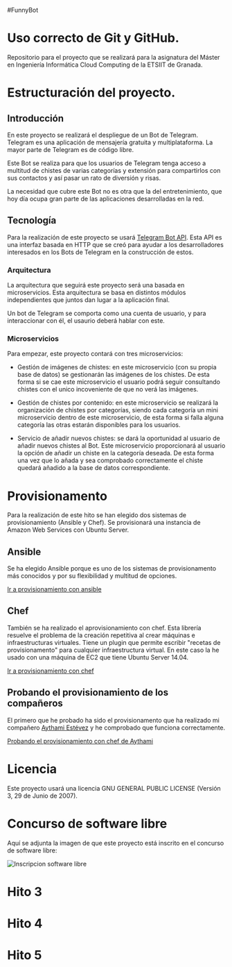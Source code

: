 #FunnyBot

# Uso correcto de Git y GitHub.

Repositorio para el proyecto que se realizará para la asignatura del Máster en Ingeniería Informática Cloud Computing de la ETSIIT de Granada.


# Estructuración del proyecto.

## Introducción
En este proyecto se realizará el despliegue de un Bot de Telegram. Telegram es una aplicación de mensajería gratuita y multiplataforma. La mayor parte de Telegram es de código libre. 

Este Bot se realiza para que los usuarios de Telegram tenga acceso a multitud de chistes de varias categorías y extensión para compartirlos con sus contactos y así pasar un rato de diversión y risas.

La necesidad que cubre este Bot no es otra que la del entretenimiento, que hoy día ocupa gran parte de las aplicaciones desarrolladas en la red.

## Tecnología

Para la realización de este proyecto se usará [Telegram Bot API](https://github.com/eternnoir/pyTelegramBotAPI). Esta API es una interfaz basada en HTTP que se creó para ayudar a los desarrolladores interesados en los Bots de Telegram en la construcción de estos.

### Arquitectura

La arquitectura que seguirá este proyecto será una basada en microservicios. Esta arquitectura se basa en distintos módulos independientes que juntos dan lugar a la aplicación final. 

Un bot de Telegram se comporta como una cuenta de usuario, y para interaccionar con él, el usaurio deberá hablar con este.

### Microservicios

Para empezar, este proyecto contará con tres microservicios:

* Gestión de imágenes de chistes: en este microservicio (con su propia base de datos) se gestionarán las imágenes de los chistes. De esta forma si se cae este microservicio el usuario podrá seguir consultando chistes con el unico incoveniente de que no verá las imágenes.

* Gestión de chistes por contenido: en este microservicio se realizará la organización de chistes por categorías, siendo cada categoría un mini microservicio dentro de este microservicio, de esta forma si falla alguna categoría las otras estarán disponibles para los usuarios.

* Servicio de añadir nuevos chistes: se dará la oportunidad al usuario de añadir nuevos chistes al Bot. Este microservicio proporcionará al usuario la opción de añadir un chiste en la categoría deseada. De esta forma una vez que lo añada y sea comprobado correctamente el chiste quedará añadido a la base de datos correspondiente.

# Provisionamento

Para la realización de este hito se han elegido dos sistemas de provisionamiento (Ansible y Chef). Se provisionará una instancia de Amazon Web Services con Ubuntu Server.

## Ansible

Se ha elegido Ansible porque es uno de los sistemas de provisionamento más conocidos y por su flexibilidad y multitud de opciones. 

[Ir a provisionamiento con ansible](https://github.com/pedrogazquez/FunnyBot/blob/master/Provisionamiento/Ansible/README.md)

## Chef

También se ha realizado el aprovisionamiento con chef. Esta librería resuelve el problema de la creación repetitiva al crear máquinas e infraestructuras virtuales. Tiene un plugin que permite escribir "recetas de provisionamento" para cualquier infraestructura virtual. En este caso la he usado con una máquina de EC2 que tiene Ubuntu Server 14.04.

[Ir a provisionamiento con chef](https://github.com/pedrogazquez/FunnyBot/blob/master/Provisionamiento/Chef/README.md)


## Probando el provisionamiento de los compañeros

El primero que he probado ha sido el provisionamento que ha realizado mi compañero [Aythami Estévez](https://aythae.github.io/DeFesti/chef) y he comprobado que funciona correctamente.

[Probando el provisionamiento con chef de Aythami](https://github.com/pedrogazquez/FunnyBot/blob/master/Provisionamiento/Chef/ChefAythami.md)


# Licencia

Este proyecto usará una licencia GNU GENERAL PUBLIC LICENSE (Versión 3, 29 de Junio de 2007).

# Concurso de software libre

Aquí se adjunta la imagen de que este proyecto está inscrito en el concurso de software libre:

![Inscripcion software libre](http://i1042.photobucket.com/albums/b422/Pedro_Gazquez_Navarrete/InscripcionProyectosLibres_zps7lkqcacs.png)


# Hito 3

# Hito 4

# Hito 5




